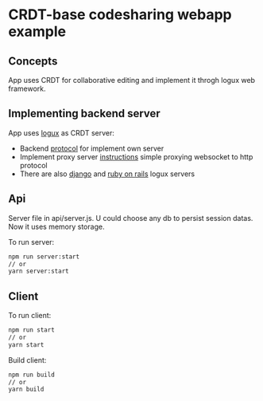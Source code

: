 # CRDT-base codesharing webapp example

## Concepts

App uses CRDT for collaborative editing and implement it throgh logux web framework.

## Implementing backend server

App uses [logux](https://logux.io) as CRDT server:

- Backend [protocol](https://logux.io/protocols/backend/spec/) for implement own server
- Implement proxy server [instructions](https://logux.io/guide/starting/proxy-server/) simple proxying websocket to http protocol
- There are also [django](https://github.com/logux/django) and [ruby on rails](https://github.com/logux/logux_rails) logux servers

## Api

Server file in api/server.js. U could choose any db to persist session datas. Now it uses memory storage.

To run server:

```bash
npm run server:start
// or
yarn server:start
```

## Client

To run client:

```bash
npm run start
// or
yarn start
```

Build client:

```bash
npm run build
// or
yarn build
```
